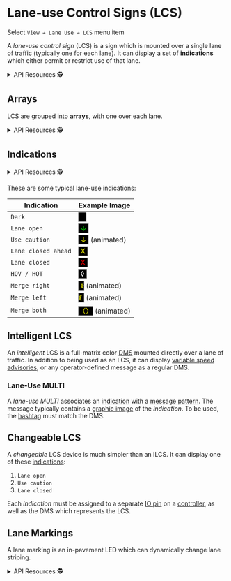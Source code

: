 # Lane-use Control Signs (LCS)

Select `View ➔ Lane Use ➔ LCS` menu item

A _lane-use control sign_ (LCS) is a sign which is mounted over a single lane of
traffic (typically one for each lane).  It can display a set of **indications**
which either permit or restrict use of that lane.

<details>
<summary>API Resources 🕵️ </summary>

* `iris/lane_use_indication` (lookup table)
* `iris/lcs_lock` (lookup table)
* `iris/api/lcs` (primary)

| Access       | Primary               |
|--------------|-----------------------|
| 👁️  View      | name, lcs_array, lane |

</details>

## Arrays

LCS are grouped into **arrays**, with one over each lane.

<details>
<summary>API Resources 🕵️ </summary>

* `iris/api/lcs_array` (primary)
* `iris/api/lcs_array/{name}`

| Access       | Primary    | Secondary                          |
|--------------|------------|------------------------------------|
| 👁️  View      | name       |                                    |
| 👉 Operate   | lcs\_lock  | owner\_next †, indications\_next † |
| 💡 Manage    | notes      |                                    |
| 🔧 Configure |            | shift                              |

† _Write only_

</details>

## Indications

<details>
<summary>API Resources 🕵️ </summary>

* `iris/api/lcs_indication` (primary)
* `iris/api/lcs_indication/{name}`

| Access       | Primary               | Secondary |
|--------------|-----------------------|-----------|
| 👁️  View      | name, lcs, indication |           |
| 🔧 Configure | controller            | pin       |

</details>

These are some typical lane-use indications:

Indication          | Example Image
--------------------|-----------------------------------------------------------
`Dark`              | <span style="background:black;border:0.1rem solid gray">    </span>
`Lane open`         | <span style="background:black;color:#0f0;border:0.1rem solid gray"> ↓ </span>
`Use caution`       | <span style="background:black;color:#ff0;border:0.1rem solid gray"> ↓ </span> (animated)
`Lane closed ahead` | <span style="background:black;color:#ff0;border:0.1rem solid gray"> X </span>
`Lane closed`       | <span style="background:black;color:#f00;border:0.1rem solid gray"> X </span>
`HOV / HOT`         | <span style="background:black;color:#fff;border:0.1rem solid gray"> ◊ </span>
`Merge right`       | <span style="background:black;color:#ff0;border:0.1rem solid gray"> 》</span> (animated)
`Merge left`        | <span style="background:black;color:#ff0;border:0.1rem solid gray">《 </span> (animated)
`Merge both`        | <span style="background:black;color:#ff0;border:0.1rem solid gray">〈〉</span> (animated)

## Intelligent LCS

An _intelligent_ LCS is a full-matrix color [DMS] mounted directly over a lane
of traffic.  In addition to being used as an LCS, it can display
[variable speed advisories], or any operator-defined message as a regular DMS.

### Lane-Use MULTI

A _lane-use MULTI_ associates an [indication](#indications) with a
[message pattern].  The message typically contains a [graphic image] of the
_indication_.  To be used, the [hashtag] must match the DMS.

## Changeable LCS

A _changeable_ LCS device is much simpler than an ILCS.  It can display one of
these [indications](#indications):

1. `Lane open`
2. `Use caution`
3. `Lane closed`

Each _indication_ must be assigned to a separate [IO pin] on a [controller], as
well as the DMS which represents the LCS.

## Lane Markings

A lane marking is an in-pavement LED which can dynamically change lane
striping.

<details>
<summary>API Resources 🕵️ </summary>

* `iris/api/lane_marking` (primary)
* `iris/api/lane_marking/{name}`

| Access       | Primary        | Secondary |
|--------------|----------------|-----------|
| 👁️  View      | name, location | geo\_loc  |
| 👉 Operate   | deployed       |           |
| 💡 Manage    | notes          |           |
| 🔧 Configure | controller     | pin       |

</details>


[controller]: controllers.html
[DMS]: dms.html
[graphic image]: graphics.html
[hashtag]: hashtags.html
[IO pin]: controllers.html#io-pins
[message pattern]: message_patterns.html
[variable speed advisories]: vsa.html
